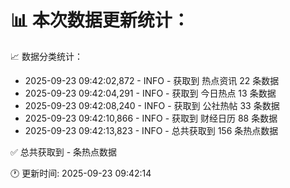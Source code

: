📊 本次数据更新统计：
==========================

📈 数据分类统计：
- 2025-09-23 09:42:02,872 - INFO - 获取到 热点资讯 22 条数据
- 2025-09-23 09:42:04,291 - INFO - 获取到 今日热点 13 条数据
- 2025-09-23 09:42:08,240 - INFO - 获取到 公社热帖 33 条数据
- 2025-09-23 09:42:10,866 - INFO - 获取到 财经日历 88 条数据
- 2025-09-23 09:42:13,823 - INFO - 总共获取到 156 条热点数据

✅ 总共获取到 - 条热点数据

🕐 更新时间: 2025-09-23 09:42:14
